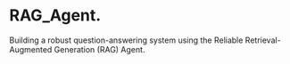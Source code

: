 # RAG_Agent.
 Building a robust question-answering system using the Reliable Retrieval-Augmented Generation (RAG) Agent.

